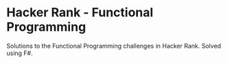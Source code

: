 # Hacker Rank - Functional Programming

Solutions to the Functional Programming challenges in Hacker Rank. Solved using F#.
